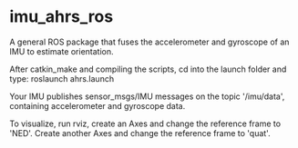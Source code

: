 # imu_ahrs_ros
A general ROS package that fuses the accelerometer and gyroscope of an IMU to estimate orientation. 

After catkin_make and compiling the scripts, cd into the launch folder and type:
roslaunch ahrs.launch  

Your IMU publishes sensor_msgs/IMU messages on the topic '/imu/data', containing accelerometer and gyroscope data.

To visualize, run rviz, create an Axes and change the reference frame to 'NED'. Create another Axes and change the reference frame to 'quat'.
